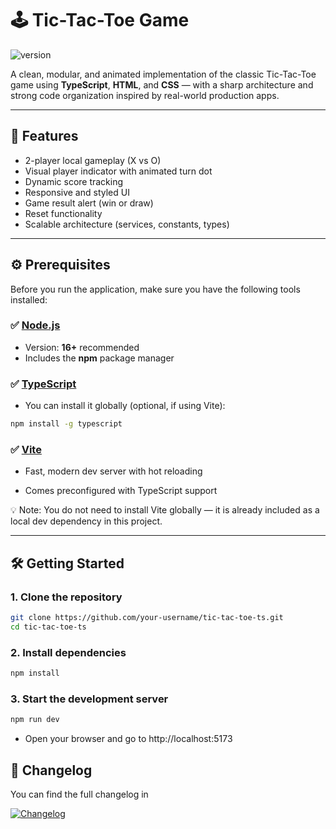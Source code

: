 # 🕹️ Tic-Tac-Toe Game

![version](https://img.shields.io/badge/version-1.0.0-blue.svg)

A clean, modular, and animated implementation of the classic Tic-Tac-Toe game using **TypeScript**, **HTML**, and **CSS** — with a sharp architecture and strong code organization inspired by real-world production apps.

---

## 🚀 Features

- 2-player local gameplay (X vs O)
- Visual player indicator with animated turn dot
- Dynamic score tracking
- Responsive and styled UI
- Game result alert (win or draw)
- Reset functionality
- Scalable architecture (services, constants, types)

---

## ⚙️ Prerequisites

Before you run the application, make sure you have the following tools installed:

### ✅ [Node.js](https://nodejs.org/)
- Version: **16+** recommended
- Includes the **npm** package manager

### ✅ [TypeScript](https://www.typescriptlang.org/)
- You can install it globally (optional, if using Vite):

```bash
npm install -g typescript
```

### ✅ [Vite](https://vite.dev)
- Fast, modern dev server with hot reloading

- Comes preconfigured with TypeScript support

💡 Note: You do not need to install Vite globally — it is already included as a local dev dependency in this project.

---

## 🛠️ Getting Started

### 1. Clone the repository

```bash
git clone https://github.com/your-username/tic-tac-toe-ts.git
cd tic-tac-toe-ts
```

### 2. Install dependencies

```bash
npm install
```

### 3. Start the development server

```bash
npm run dev
```

- Open your browser and go to http://localhost:5173

## 📄 Changelog

You can find the full changelog in 

[![Changelog](https://img.shields.io/badge/changelog-md-blue)](./CHANGELOG.md)


